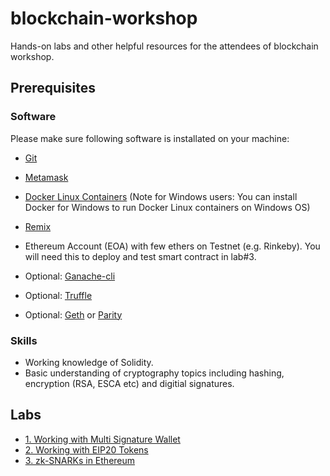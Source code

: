 # blockchain-workshop
Hands-on labs and other helpful resources for the attendees of blockchain workshop.

## Prerequisites

### Software
Please make sure following software is installated on your machine:

* [Git](https://git-scm.com)
* [Metamask](https://metamask.io)
* [Docker Linux Containers](https://www.docker.com/community-edition#/download) (Note for Windows users: You can install Docker for Windows to run Docker Linux containers on Windows OS)
* [Remix](https://remix.ethereum.org)
* Ethereum Account (EOA)  with few ethers on Testnet (e.g. Rinkeby). You will need this to deploy and test smart contract in lab#3.


* Optional: [Ganache-cli](https://github.com/trufflesuite/ganache-cli)
* Optional: [Truffle](https://github.com/trufflesuite/truffle)
* Optional: [Geth](https://github.com/ethereum/go-ethereum) or [Parity](https://github.com/paritytech/parity)


### Skills

* Working knowledge of Solidity. 
* Basic understanding of cryptography topics including hashing, encryption (RSA, ESCA etc) and digitial signatures.

## Labs

* [1. Working with Multi Signature Wallet](https://github.com/razi-rais/blockchain-workshop/tree/master/multi-sig-wallet)
* [2. Working with EIP20 Tokens](https://github.com/razi-rais/blockchain-workshop/blob/master/tokens)
* [3. zk-SNARKs in Ethereum ]()
